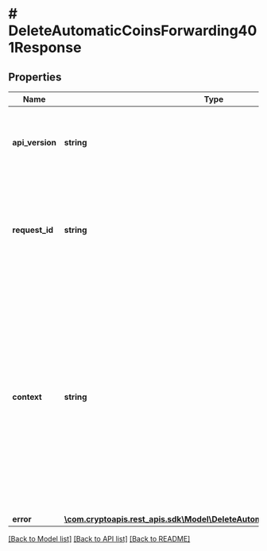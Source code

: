 # # DeleteAutomaticCoinsForwarding401Response

## Properties

Name | Type | Description | Notes
------------ | ------------- | ------------- | -------------
**api_version** | **string** | Specifies the version of the API that incorporates this endpoint. |
**request_id** | **string** | Defines the ID of the request. The &#x60;requestId&#x60; is generated by Crypto APIs and it&#39;s unique for every request. |
**context** | **string** | In batch situations the user can use the context to correlate responses with requests. This property is present regardless of whether the response was successful or returned as an error. &#x60;context&#x60; is specified by the user. | [optional]
**error** | [**\com.cryptoapis.rest_apis.sdk\Model\DeleteAutomaticCoinsForwardingE401**](DeleteAutomaticCoinsForwardingE401.md) |  |

[[Back to Model list]](../../README.md#models) [[Back to API list]](../../README.md#endpoints) [[Back to README]](../../README.md)
